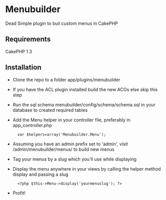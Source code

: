 Menubuilder
================

Dead Simple plugin to buil custom menus in CakePHP

## Requirements
 CakePHP 1.3


## Installation

* Clone the repo to a folder app/plugins/menubuilder

* If you have the ACL plugin installed build the new ACOs else skip this step

* Run the sql schema menubuilder/config/schema/schema.sql in your database to created required tables

* Add the Menu helper in your controller file, preferably in app_controller.php

		var $helpers=array('Menubuilder.Menu');

* Assuming you have an admin prefix set to 'admin', visit <your site address>/admin/menubuilder/menus/ to build new menus

* Tag your menus by a slug which you'll use while displaying

* Display the menu anywhere in your views by calling the helper method display and passing a slug

		<?php $this->Menu->display('yourmenuslug'); ?>

-	Profit!
